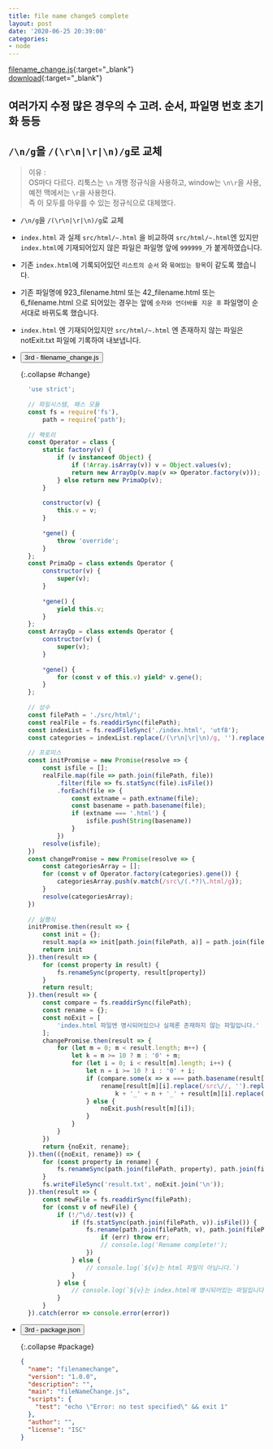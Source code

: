 ```yaml
---
title: file name change5 complete
layout: post
date: '2020-06-25 20:39:00'
categories:
- node
---
```


[filename_change.js](/static/img/node/00_filename_change_last2.js){:target="_blank"}  
[download](/static/img/node/00_filename_change_last2.zip){:target="_blank"}

## 여러가지 수정 많은 경우의 수 고려. 순서, 파일명 번호 초기화 등등
## `/\n/g`을 `/(\r\n|\r|\n)/g`로 교체

>이유 :  
>OS마다 다르다. 리툭스는 `\n` 개행 정규식을 사용하고, window는 `\n\r`을 사용, 예전 맥에서는 `\r`을 사용한다.  
>즉 이 모두를 아우를 수 있는 정규식으로 대체했다.

* `/\n/g`을 `/(\r\n|\r|\n)/g`로 교체
* `index.html` 과 실제 `src/html/~.html` 을 비교하여 `src/html/~.html`엔 있지만 `index.html`에 기재되어있지 않은 파일은 파일명 앞에 `999999_`가 붙게하였습니다.
* 기존 `index.html`에 기록되어있던 `리스트의 순서` 와 `묶여있는 항목`이 같도록 했습니다.
* 기존 파일명에 923_filename.html 또는 42_filename.html 또는 6_filename.html 으로 되어있는 경우는 앞에 `숫자와 언더바를 지운 후` 파일명이 순서대로 바뀌도록 했습니다.
* `index.html` 엔 기재되어있지만 `src/html/~.html` 엔 존재하지 않는 파일은 notExit.txt 파일에 기록하여 내보냅니다.

* <button data-toggle="collapse" data-target="#change">3rd - filename_change.js</button>
    
    {:.collapse #change}
    ```javascript
      'use strict';
      
      // 파일시스템, 패스 모듈
      const fs = require('fs'),
          path = require('path');
      
      // 팩토리
      const Operator = class {
          static factory(v) {
              if (v instanceof Object) {
                  if (!Array.isArray(v)) v = Object.values(v);
                  return new ArrayOp(v.map(v => Operator.factory(v)));
              } else return new PrimaOp(v);
          }
      
          constructor(v) {
              this.v = v;
          }
      
          *gene() {
              throw 'override';
          }
      };
      const PrimaOp = class extends Operator {
          constructor(v) {
              super(v);
          }
      
          *gene() {
              yield this.v;
          }
      };
      const ArrayOp = class extends Operator {
          constructor(v) {
              super(v);
          }
      
          *gene() {
              for (const v of this.v) yield* v.gene();
          }
      };
      
      // 상수
      const filePath = './src/html/';
      const realFile = fs.readdirSync(filePath);
      const indexList = fs.readFileSync('./index.html', 'utf8');
      const categories = indexList.replace(/(\r\n|\r|\n)/g, '').replace(/\t/g, '').match(/<ul>(.*?)<\/ul>/g);
      
      // 프로미스
      const initPromise = new Promise(resolve => {
          const isfile = [];
          realFile.map(file => path.join(filePath, file))
              .filter(file => fs.statSync(file).isFile())
              .forEach(file => {
                  const extname = path.extname(file);
                  const basename = path.basename(file);
                  if (extname === '.html') {
                      isfile.push(String(basename))
                  }
              })
          resolve(isfile);
      })
      const changePromise = new Promise(resolve => {
          const categoriesArray = [];
          for (const v of Operator.factory(categories).gene()) {
              categoriesArray.push(v.match(/src\/(.*?)\.html/g));
          }
          resolve(categoriesArray);
      })
      
      // 실행식
      initPromise.then(result => {
          const init = {};
          result.map(a => init[path.join(filePath, a)] = path.join(filePath, a.replace(/^\d{1,}_(\d{1,}_)*/, '')))
          return init
      }).then(result => {
          for (const property in result) {
              fs.renameSync(property, result[property])
          }
          return result;
      }).then(result => {
          const compare = fs.readdirSync(filePath);
          const rename = {};
          const noExit = [
              'index.html 파일엔 명시되어있으나 실제론 존재하지 않는 파일입니다.'
          ];
          changePromise.then(result => {
              for (let m = 0; m < result.length; m++) {
                  let k = m >= 10 ? m : '0' + m;
                  for (let i = 0; i < result[m].length; i++) {
                      let n = i >= 10 ? i : '0' + i;
                      if (compare.some(x => x === path.basename(result[m][i]).replace(/^\d{1,}_(\d{1,}_)*/, ''))) {
                          rename[result[m][i].replace(/src\//, '').replace(/html\//, '').replace(/(\d{1,}_)*/, '')] =
                              k + '_' + n + '_' + result[m][i].replace(/src\//, '').replace(/html\//, '').replace(/^\d{1,}_(\d{1,}_)*/, '');
                      } else {
                          noExit.push(result[m][i]);
                      }
                  }
              }
          })
          return {noExit, rename};
      }).then(({noExit, rename}) => {
          for (const property in rename) {
              fs.renameSync(path.join(filePath, property), path.join(filePath, rename[property]));
          }
          fs.writeFileSync('result.txt', noExit.join('\n'));
      }).then(result => {
          const newFile = fs.readdirSync(filePath);
          for (const v of newFile) {
              if (!/^\d/.test(v)) {
                  if (fs.statSync(path.join(filePath, v)).isFile()) {
                      fs.rename(path.join(filePath, v), path.join(filePath, `99999_${v}`), (err) => {
                          if (err) throw err;
                          // console.log('Rename complete!');
                      })
                  } else {
                      // console.log(`${v}는 html 파일이 아닙니다.`)
                  }
              } else {
                  // console.log(`${v}는 index.html에 명시되어있는 파일입니다.`);
              }
          }
      }).catch(error => console.error(error))
    ```
  
* <button data-toggle="collapse" data-target="#package">3rd - package.json</button>
    
    {:.collapse #package}
    ```json
    {
      "name": "filenamechange",
      "version": "1.0.0",
      "description": "",
      "main": "fileNameChange.js",
      "scripts": {
        "test": "echo \"Error: no test specified\" && exit 1"
      },
      "author": "",
      "license": "ISC"
    }
    ```